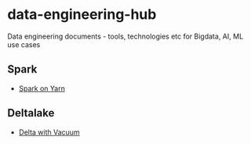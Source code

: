 # data-engineering-hub
Data engineering documents - tools, technologies etc for Bigdata, AI, ML use cases

## Spark

* [Spark on Yarn](https://github.com/swapnil-chougule/data-engineering-hub/blob/main/spark/spark_on_yarn.md)

## Deltalake

* [Delta with Vacuum](https://github.com/swapnil-chougule/data-engineering-hub/blob/main/deltalake/delta_with_vacuum.md)